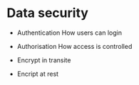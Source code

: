 # Data security

* Authentication
How users can login

* Authorisation
How access is controlled

* Encrypt in transite


* Encript at rest